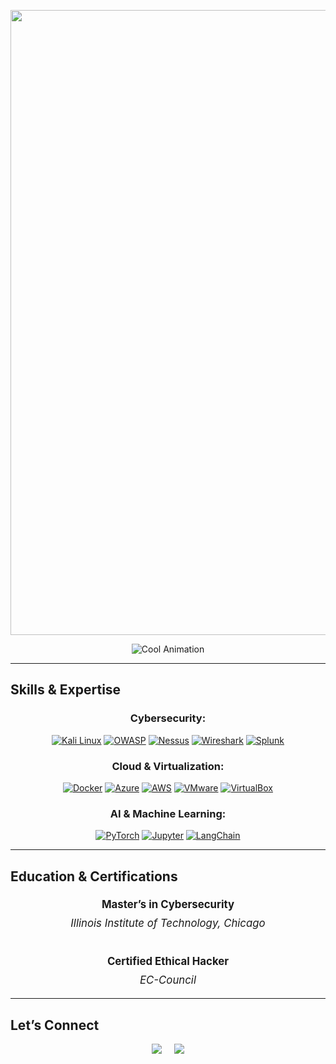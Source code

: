 <img src="https://via.placeholder.com/1200x300.png?text=Kuladeep+Bhushan+Mantri" width="1000"> <!-- Replace with your custom banner image -->

<div align="center">
    <img src="https://readme-typing-svg.demolab.com?font=Fira+Code&weight=500&size=30&duration=1500&pause=800&color=B8416B&center=true&vCenter=true&width=800&lines=Cybersecurity+Professional;AI+and+ML+Enthusiast;Always+Learning;Building+Secure+Systems" alt="Cool Animation">
</div>

---

## Skills & Expertise

<div align="center">

### **Cybersecurity:**

[![Kali Linux](https://img.shields.io/badge/Kali_Linux-557C94?style=for-the-badge&logo=kalilinux&logoColor=white)](https://www.kali.org/) [![OWASP](https://img.shields.io/badge/OWASP-000000?style=for-the-badge&logo=owasp&logoColor=white)](https://owasp.org/) [![Nessus](https://img.shields.io/badge/Nessus-005571?style=for-the-badge&logo=tenable&logoColor=white)](https://www.tenable.com/products/nessus) [![Wireshark](https://img.shields.io/badge/Wireshark-1679A7?style=for-the-badge&logo=wireshark&logoColor=white)](https://www.wireshark.org/) [![Splunk](https://img.shields.io/badge/Splunk-64A526?style=for-the-badge&logo=splunk&logoColor=white)](https://www.splunk.com/)

### **Cloud & Virtualization:**

[![Docker](https://img.shields.io/badge/Docker-2496ED?style=for-the-badge&logo=docker&logoColor=white)](https://www.docker.com/) [![Azure](https://img.shields.io/badge/Azure-0089D6?style=for-the-badge&logo=microsoftazure&logoColor=white)](https://azure.microsoft.com/) [![AWS](https://img.shields.io/badge/AWS-FF9900?style=for-the-badge&logo=amazonaws&logoColor=white)](https://aws.amazon.com/) [![VMware](https://img.shields.io/badge/VMware-607078?style=for-the-badge&logo=vmware&logoColor=white)](https://www.vmware.com/) [![VirtualBox](https://img.shields.io/badge/VirtualBox-183A61?style=for-the-badge&logo=virtualbox&logoColor=white)](https://www.virtualbox.org/)

### **AI & Machine Learning:**

[![PyTorch](https://img.shields.io/badge/PyTorch-EE4C2C?style=for-the-badge&logo=pytorch&logoColor=white)](https://pytorch.org/) [![Jupyter](https://img.shields.io/badge/Jupyter-F37626?style=for-the-badge&logo=jupyter&logoColor=white)](https://jupyter.org/) [![LangChain](https://img.shields.io/badge/LangChain-37a779?style=for-the-badge&logo=langchain&logoColor=white)](https://langchain.com/)

</div>

---

## Education & Certifications

<div align="center" style="text-align:center; font-size: 1.2em; line-height: 1.8em;">
    <strong>Master’s in Cybersecurity</strong><br>
    <em>Illinois Institute of Technology, Chicago</em><br><br>
    <strong>Certified Ethical Hacker</strong><br>
    <em>EC-Council</em>
</div>

---

## Let’s Connect

<div align="center" style="display: flex; justify-content: center; align-items: center; gap: 20px;">
    <a href="mailto:kuladeepbmantri@gmail.com"><img src="https://img.shields.io/badge/Gmail-red?style=for-the-badge&logo=gmail&logoColor=white"></a>
    <a href="https://linkedin.com/in/kuladeepmantri" target="_blank"><img src="https://img.shields.io/badge/LinkedIn-blue?style=for-the-badge&logo=linkedin&logoColor=white"></a>
</div>
